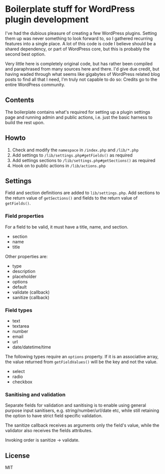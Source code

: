 # Boilerplate stuff for WordPress plugin development

I've had the dubious pleasure of creating a few WordPress plugins. Setting them up was never something to look forward to, so I gathered recurring features into a single place. A lot of this code is code I believe should be a shared dependency, or part of WordPress core, but this is probably the second best option.

Very little here is completely original code, but has rather been compiled and paraphrased from many sources here and there. I'd give due credit, but having waded through what seems like gigabytes of WordPress related blog posts to find all that I need, I'm truly not capable to do so: Credits go to the entire WordPress community.

## Contents

The boilerplate contains what's required for setting up a plugin settings page and running admin and public actions, i.e. just the basic harness to build the rest upon.

## Howto

1. Check and modify the `namespace` in `/index.php` and `/lib/*.php`
2. Add settings to `/lib/settings.php#getFields()` as required
3. Add settings sections to `/lib/settings.php#getSections()` as required
4. Hook on to public actions in `/lib/actions.php`

## Settings

Field and section definitions are added to `lib/settings.php`. Add sections to the return value of `getSections()` and fields to the return value of `getFields()`.

### Field properties

For a field to be valid, it must have a title, name, and section.

- section
- name
- title

Other properties are:

- type
- description
- placeholder
- options
- default
- validate (callback)
- sanitize (callback)

### Field types

- text
- textarea
- number
- email
- url
- date/datetime/time

The following types require an `options` property. If it is an associative array, the value returned from `getFieldValues()` will be the key and not the value.

- select
- radio
- checkbox

### Sanitising and validation

Separate fields for validation and sanitising is to enable using general purpose input sanitisers, e.g. string/number/url/date etc, while still retaining the option to have strict field specific validation.

The sanitize callback receives as arguments only the field's value, while the validator also receives the fields attributes.

Invoking order is sanitize -> validate.

## License

MIT
